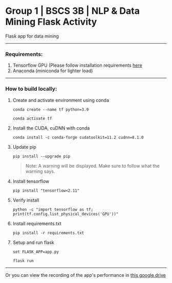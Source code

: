 # Group 1 | BSCS 3B | NLP & Data Mining Flask Activity
Flask app for data mining

---

### Requirements:

1. Tensorflow GPU (Please follow installation requirements [here](https://www.tensorflow.org/install/pip#windows-native)
2. Anaconda (miniconda for lighter load)


---


### How to build locally:


1. Create and activate environment using conda

	` conda create --name tf python=3.9 `

	` conda activate tf `

2. Install the CUDA, cuDNN with conda
	
	` conda install -c conda-forge cudatoolkit=11.2 cudnn=8.1.0 `

3. Update pip

	` pip install --upgrade pip `

	> Note: A warning will be displayed. Make sure to follow what the warning says.

4. Install tensorflow

	` pip install "tensorflow<2.11"  `

5. Verify install

	` python -c "import tensorflow as tf; print(tf.config.list_physical_devices('GPU'))" `
	
6. Install requirements.txt

	` pip install -r requirements.txt `

7. Setup and run flask

	` set FLASK_APP=app.py `

	` flask run `

---

Or you can view the recording of the app's performance in [this google drive](https://drive.google.com/drive/folders/1vfffwHxxLBtw89ORsE3nXuFiQCP8Vp8x)
